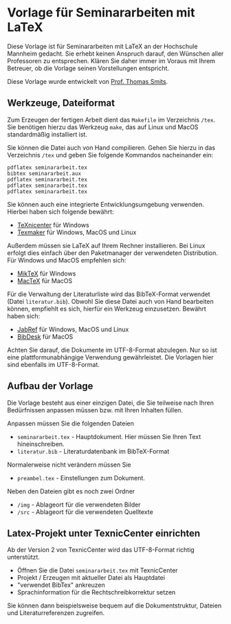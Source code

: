 # Vorlage für Seminararbeiten mit LaTeX

Diese Vorlage ist für Seminararbeiten mit LaTeX an der Hochschule Mannheim gedacht. Sie erhebt keinen Anspruch darauf, den Wünschen aller Professoren zu entsprechen. Klären Sie daher immer im Voraus mit Ihrem Betreuer, ob die Vorlage seinen Vorstellungen entspricht.

Diese Vorlage wurde entwickelt von [Prof. Thomas Smits](http://www.smits-net.de).


## Werkzeuge, Dateiformat

Zum Erzeugen der fertigen Arbeit dient das `Makefile` im Verzeichnis `/tex`. Sie benötigen hierzu das Werkzeug `make`, das auf Linux und MacOS standardmäßig installiert ist.

Sie können die Datei auch von Hand compilieren. Gehen Sie hierzu in das Verzeichnis `/tex` und geben Sie folgende Kommandos nacheinander ein:

    pdflatex seminararbeit.tex
    bibtex seminararbeit.aux
    pdflatex seminararbeit.tex
    pdflatex seminararbeit.tex
    pdflatex seminararbeit.tex

Sie können auch eine integrierte Entwicklungsumgebung verwenden. Hierbei haben sich folgende bewährt:

  * [TeXnicenter](http://www.texniccenter.org/) für Windows
  * [Texmaker](http://www.xm1math.net/texmaker/) für Windows, MacOS und Linux
 
Außerdem müssen sie LaTeX auf Ihrem Rechner installieren. Bei Linux erfolgt dies einfach über den Paketmanager der verwendeten Distribution. Für Windows und MacOS empfehlen sich:

  * [MikTeX](http://miktex.org/) für Windows
  * [MacTeX](http://tug.org/mactex/) für MacOS

Für die Verwaltung der Literaturliste wird das BibTeX-Format verwendet (Datei `literatur.bib`). Obwohl Sie diese Datei auch von Hand bearbeiten können, empfiehlt es sich, hierfür ein Werkzeug einzusetzen. Bewährt haben sich:

  * [JabRef](http://jabref.sourceforge.net/) für Windows, MacOS und Linux
  * [BibDesk](http://bibdesk.sourceforge.net/) für MacOS
  
Achten Sie darauf, die Dokumente im UTF-8-Format abzulegen. Nur so ist eine plattformunabhängige Verwendung gewährleistet. Die Vorlagen hier sind ebenfalls im UTF-8-Format.


## Aufbau der Vorlage

Die Vorlage besteht aus einer einzigen Datei, die Sie teilweise nach Ihren Bedürfnissen anpassen müssen bzw. mit Ihren Inhalten füllen.

Anpassen müssen Sie die folgenden Dateien

  * `seminararbeit.tex` - Hauptdokument. Hier müssen Sie Ihren Text hineinschreiben.
  * `literatur.bib` - Literaturdatenbank im BibTeX-Format

Normalerweise nicht verändern müssen Sie

  * `preambel.tex` - Einstellungen zum Dokument.

Neben den Dateien gibt es noch zwei Ordner

  * `/img` - Ablageort für die verwendeten Bilder
  * `/src` - Ablageort für die verwendeten Quelltexte


## Latex-Projekt unter TexnicCenter einrichten

Ab der Version 2 von TexnicCenter wird das UTF-8-Format richtig unterstützt.

  * Öffnen Sie die Datei `seminararbeit.tex` mit TexnicCenter
  * Projekt / Erzeugen mit aktueller Datei als Hauptdatei
  * "verwendet BibTex" ankreuzen
  * Sprachinformation für die Rechtschreibkorrektur setzen

Sie können dann beispielsweise bequem auf die Dokumentstruktur, Dateien und
Literaturreferenzen zugreifen.
